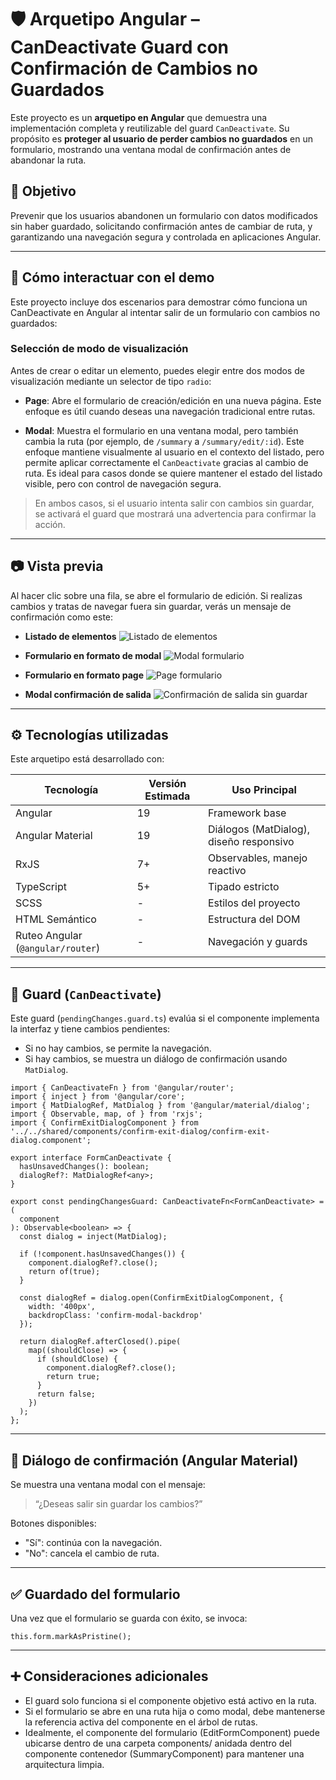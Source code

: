 # 🛡️ Arquetipo Angular – CanDeactivate Guard con Confirmación de Cambios no Guardados

Este proyecto es un **arquetipo en Angular** que demuestra una implementación completa y reutilizable del guard `CanDeactivate`. Su propósito es **proteger al usuario de perder cambios no guardados** en un formulario, mostrando una ventana modal de confirmación antes de abandonar la ruta.

## 📌 Objetivo

Prevenir que los usuarios abandonen un formulario con datos modificados sin haber guardado, solicitando confirmación antes de cambiar de ruta, y garantizando una navegación segura y controlada en aplicaciones Angular.

---

## 🧪 Cómo interactuar con el demo

Este proyecto incluye dos escenarios para demostrar cómo funciona un CanDeactivate en Angular al intentar salir de un formulario con cambios no guardados:

### Selección de modo de visualización

Antes de crear o editar un elemento, puedes elegir entre dos modos de visualización mediante un selector de tipo `radio`:

- **Page**: Abre el formulario de creación/edición en una nueva página. Este enfoque es útil cuando deseas una navegación tradicional entre rutas.

- **Modal**: Muestra el formulario en una ventana modal, pero también cambia la ruta (por ejemplo, de `/summary` a `/summary/edit/:id`). Este enfoque mantiene visualmente al usuario en el contexto del listado, pero permite aplicar correctamente el `CanDeactivate` gracias al cambio de ruta. Es ideal para casos donde se quiere mantener el estado del listado visible, pero con control de navegación segura.

> En ambos casos, si el usuario intenta salir con cambios sin guardar, se activará el guard que mostrará una advertencia para confirmar la acción.

---

## 📷 Vista previa

Al hacer clic sobre una fila, se abre el formulario de edición. Si realizas cambios y tratas de navegar fuera sin guardar, verás un mensaje de confirmación como este:

- **Listado de elementos**
  ![Listado de elementos](./public/listado-elementos.png)

- **Formulario en formato de modal**
  ![Modal formulario](./public/modal-formulario.png)

- **Formulario en formato page**
  ![Page formulario](./public/page-formulario.png)

- **Modal confirmación de salida**
  ![Confirmación de salida sin guardar](./public/modal-confirmacion.png)

---

## ⚙️ Tecnologías utilizadas

Este arquetipo está desarrollado con:

| Tecnología                        | Versión Estimada | Uso Principal                           |
| --------------------------------- | ---------------- | --------------------------------------- |
| Angular                           | 19               | Framework base                          |
| Angular Material                  | 19               | Diálogos (MatDialog), diseño responsivo |
| RxJS                              | 7+               | Observables, manejo reactivo            |
| TypeScript                        | 5+               | Tipado estricto                         |
| SCSS                              | -                | Estilos del proyecto                    |
| HTML Semántico                    | -                | Estructura del DOM                      |
| Ruteo Angular (`@angular/router`) | -                | Navegación y guards                     |

---

## 🔐 Guard (`CanDeactivate`)

Este guard (`pendingChanges.guard.ts`) evalúa si el componente implementa la interfaz y tiene cambios pendientes:

- Si no hay cambios, se permite la navegación.
- Si hay cambios, se muestra un diálogo de confirmación usando `MatDialog`.

```
import { CanDeactivateFn } from '@angular/router';
import { inject } from '@angular/core';
import { MatDialogRef, MatDialog } from '@angular/material/dialog';
import { Observable, map, of } from 'rxjs';
import { ConfirmExitDialogComponent } from '../../shared/components/confirm-exit-dialog/confirm-exit-dialog.component';

export interface FormCanDeactivate {
  hasUnsavedChanges(): boolean;
  dialogRef?: MatDialogRef<any>;
}

export const pendingChangesGuard: CanDeactivateFn<FormCanDeactivate> = (
  component
): Observable<boolean> => {
  const dialog = inject(MatDialog);

  if (!component.hasUnsavedChanges()) {
    component.dialogRef?.close();
    return of(true);
  }

  const dialogRef = dialog.open(ConfirmExitDialogComponent, {
    width: '400px',
    backdropClass: 'confirm-modal-backdrop'
  });

  return dialogRef.afterClosed().pipe(
    map((shouldClose) => {
      if (shouldClose) {
        component.dialogRef?.close();
        return true;
      }
      return false;
    })
  );
};
```

---

## 💬 Diálogo de confirmación (Angular Material)

Se muestra una ventana modal con el mensaje:

> “¿Deseas salir sin guardar los cambios?”

Botones disponibles:

- "Sí": continúa con la navegación.
- "No": cancela el cambio de ruta.

---

## ✅ Guardado del formulario

Una vez que el formulario se guarda con éxito, se invoca:

```
this.form.markAsPristine();
```

---

## ➕ Consideraciones adicionales

- El guard solo funciona si el componente objetivo está activo en la ruta.
- Si el formulario se abre en una ruta hija o como modal, debe mantenerse la referencia activa del componente en el árbol de rutas.
- Idealmente, el componente del formulario (EditFormComponent) puede ubicarse dentro de una carpeta components/ anidada dentro del componente contenedor (SummaryComponent) para mantener una arquitectura limpia.

